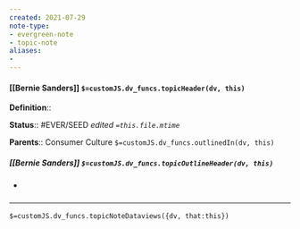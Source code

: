 ```yaml
---
created: 2021-07-29
note-type: 
- evergreen-note
- topic-note
aliases:
- 
---
```

 
#### [[Bernie Sanders]] `$=customJS.dv_funcs.topicHeader(dv, this)`


**Definition**::

**Status**:: #EVER/SEED 
*edited `=this.file.mtime`*

**Parents**:: Consumer Culture
`$=customJS.dv_funcs.outlinedIn(dv, this)`

##### [[Bernie Sanders]] `$=customJS.dv_funcs.topicOutlineHeader(dv, this)`
- 

### <hr class="dataviews"/>

`$=customJS.dv_funcs.topicNoteDataviews({dv, that:this})`
